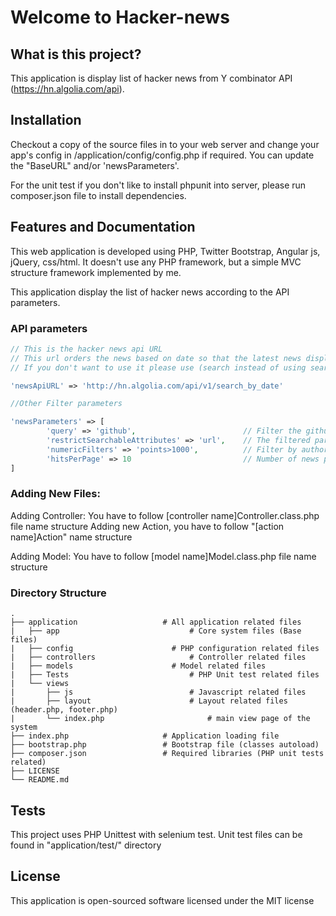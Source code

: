 # Welcome to Hacker-news


## What is this project?

This application is display list of hacker news from Y combinator API (https://hn.algolia.com/api).

## Installation
Checkout a copy of the source files in to your web server and change your app's config in /application/config/config.php if required. You can update the "BaseURL" and/or 'newsParameters'.

For the unit test if you don't like to install phpunit into server, please run composer.json file to install dependencies.

## Features and Documentation

This web application is developed using PHP, Twitter Bootstrap, Angular js, jQuery, css/html. It doesn't use any PHP framework, but a simple MVC structure framework implemented by me.

This application display the list of hacker news according to the API parameters.

### API parameters
```php
// This is the hacker news api URL
// This url orders the news based on date so that the latest news displayed first (search_by_date)
// If you don't want to use it please use (search instead of using search_by_date)

'newsApiURL' => 'http://hn.algolia.com/api/v1/search_by_date'

//Other Filter parameters 

'newsParameters' => [
    	'query' => 'github',   						// Filter the github news
    	'restrictSearchableAttributes' => 'url', 	// The filtered parameter restrict to the URL
    	'numericFilters' => 'points>1000',			// Filter by author points 1000+
        'hitsPerPage' => 10   						// Number of news per page 
]
```
### Adding New Files:

Adding Controller: 
You have to follow [controller name]Controller.class.php file name structure 
Adding new Action, you have to follow "[action name]Action" name structure

Adding Model: 
You have to follow [model name]Model.class.php file name structure 


### Directory Structure

    .
    ├── application                   # All application related files
    |	├── app                     		# Core system files (Base files)
	|   ├── config                		# PHP configuration related files
	|   ├── controllers                 	# Controller related files
	|   ├── models						# Model related files
	|  	├── Tests                       	# PHP Unit test related files
	|   └── views
	|		├── js                     		# Javascript related files
	|   	├── layout                		# Layout related files (header.php, footer.php)                        
	|   	└── index.php						# main view page of the system
    ├── index.php                     # Application loading file
    ├── bootstrap.php                 # Bootstrap file (classes autoload)
    ├── composer.json                 # Required libraries (PHP unit tests related)
    ├── LICENSE
    └── README.md


## Tests

This project uses PHP Unittest with selenium test.
Unit test files can be found in "application/test/" directory

## License

This application is open-sourced software licensed under the MIT license
